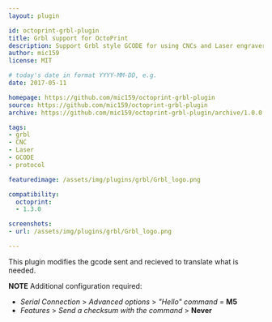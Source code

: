 ```yaml
---
layout: plugin

id: octoprint-grbl-plugin
title: Grbl support for OctoPrint
description: Support Grbl style GCODE for using CNCs and Laser engravers with OctoPrint.
author: mic159
license: MIT

# today's date in format YYYY-MM-DD, e.g.
date: 2017-05-11

homepage: https://github.com/mic159/octoprint-grbl-plugin
source: https://github.com/mic159/octoprint-grbl-plugin
archive: https://github.com/mic159/octoprint-grbl-plugin/archive/1.0.0.zip

tags:
- grbl
- CNC
- Laser
- GCODE
- protocol

featuredimage: /assets/img/plugins/grbl/Grbl_logo.png

compatibility:
  octoprint:
  - 1.3.0

screenshots:
- url: /assets/img/plugins/grbl/Grbl_logo.png

---
```


This plugin modifies the gcode sent and recieved to translate what is needed.

**NOTE** Additional configuration required:

- _Serial Connection_ > _Advanced options_ > _"Hello" command_ = **M5**
- _Features_ > _Send a checksum with the command_ > **Never**
